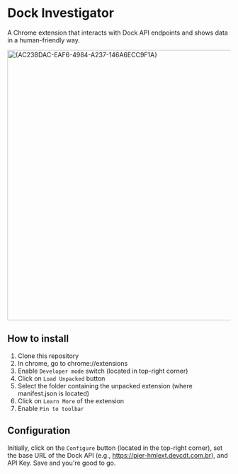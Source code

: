 # Dock Investigator
A Chrome extension that interacts with Dock API endpoints and shows data in a human-friendly way.

<img width="611" alt="{AC23BDAC-EAF6-4984-A237-146A6ECC9F1A}" src="https://github.com/user-attachments/assets/267015cc-9f80-43c0-82cb-8a53e6925838" />

## How to install
1. Clone this repository
2. In chrome, go to chrome://extensions
3. Enable `Developer mode` switch (located in top-right corner)
4. Click on `Load Unpacked` button
5. Select the folder containing the unpacked extension (where manifest.json is located)
6. Click on `Learn More` of the extension
7. Enable `Pin to toolbar`

## Configuration
Initially, click on the `Configure` button (located in the top-right corner), set the base URL of the Dock API (e.g., https://pier-hmlext.devcdt.com.br), and API Key. Save and you're good to go.
